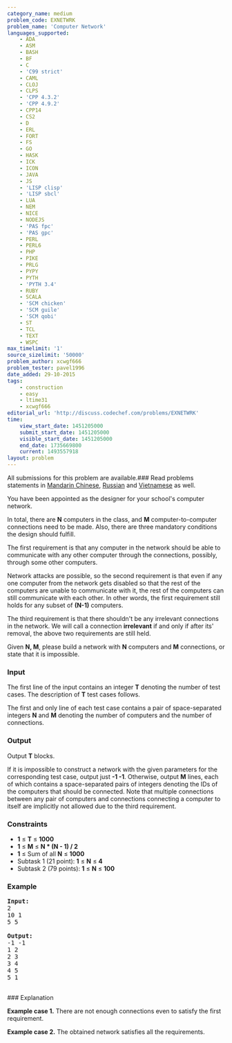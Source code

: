 ```yaml
---
category_name: medium
problem_code: EXNETWRK
problem_name: 'Computer Network'
languages_supported:
    - ADA
    - ASM
    - BASH
    - BF
    - C
    - 'C99 strict'
    - CAML
    - CLOJ
    - CLPS
    - 'CPP 4.3.2'
    - 'CPP 4.9.2'
    - CPP14
    - CS2
    - D
    - ERL
    - FORT
    - FS
    - GO
    - HASK
    - ICK
    - ICON
    - JAVA
    - JS
    - 'LISP clisp'
    - 'LISP sbcl'
    - LUA
    - NEM
    - NICE
    - NODEJS
    - 'PAS fpc'
    - 'PAS gpc'
    - PERL
    - PERL6
    - PHP
    - PIKE
    - PRLG
    - PYPY
    - PYTH
    - 'PYTH 3.4'
    - RUBY
    - SCALA
    - 'SCM chicken'
    - 'SCM guile'
    - 'SCM qobi'
    - ST
    - TCL
    - TEXT
    - WSPC
max_timelimit: '1'
source_sizelimit: '50000'
problem_author: xcwgf666
problem_tester: pavel1996
date_added: 29-10-2015
tags:
    - construction
    - easy
    - ltime31
    - xcwgf666
editorial_url: 'http://discuss.codechef.com/problems/EXNETWRK'
time:
    view_start_date: 1451205000
    submit_start_date: 1451205000
    visible_start_date: 1451205000
    end_date: 1735669800
    current: 1493557918
layout: problem
---
```

All submissions for this problem are available.###  Read problems statements in [Mandarin Chinese](http://www.codechef.com/download/translated/LTIME31/mandarin/EXNETWRK.pdf), [Russian](http://www.codechef.com/download/translated/LTIME31/russian/EXNETWRK.pdf) and [Vietnamese](http://www.codechef.com/download/translated/LTIME31/vietnamese/EXNETWRK.pdf) as well.

You have been appointed as the designer for your school's computer network.

In total, there are **N** computers in the class, and **M** computer-to-computer connections need to be made. Also, there are three mandatory conditions the design should fulfill.

The first requirement is that any computer in the network should be able to communicate with any other computer through the connections, possibly, through some other computers.

Network attacks are possible, so the second requirement is that even if any one computer from the network gets disabled so that the rest of the computers are unable to communicate with it, the rest of the computers can still communicate with each other. In other words, the first requirement still holds for any subset of **(N-1)** computers.

The third requirement is that there shouldn't be any irrelevant connections in the network. We will call a connection **irrelevant** if and only if after its' removal, the above two requirements are still held.

Given **N, M**, please build a network with **N** computers and **M** connections, or state that it is impossible.

### Input

The first line of the input contains an integer **T** denoting the number of test cases. The description of **T** test cases follows.

The first and only line of each test case contains a pair of space-separated integers **N** and **M** denoting the number of computers and the number of connections.

### Output

Output **T** blocks.

If it is impossible to construct a network with the given parameters for the corresponding test case, output just **-1 -1**. Otherwise, output **M** lines, each of which contains a space-separated pairs of integers denoting the IDs of the computers that should be connected. Note that multiple connections between any pair of computers and connections connecting a computer to itself are implicitly not allowed due to the third requirement.

### Constraints

- **1** ≤ **T** ≤ **1000**
- **1** ≤ **M** ≤ **N \* (N - 1) / 2**
- **1** ≤ Sum of all **N** ≤ **1000**
- Subtask 1 (21 point): **1** ≤ **N** ≤ **4**
- Subtask 2 (79 points): **1** ≤ **N** ≤ **100**

### Example

<pre><b>Input:</b>
<tt>2
10 1
5 5</tt>

<b>Output:</b>
<tt>-1 -1
1 2
2 3
3 4
4 5
5 1</tt>

</pre>### Explanation
**Example case 1.** There are not enough connections even to satisfy the first requirement.

**Example case 2.** The obtained network satisfies all the requirements.

